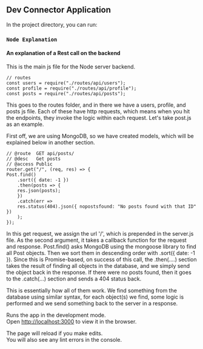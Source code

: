 ## Dev Connector Application

In the project directory, you can run:

### `Node Explanation`

#### An explanation of a Rest call on the backend

This is the main js file for the Node server backend.

    // routes
    const users = require("./routes/api/users");
    const profile = require("./routes/api/profile");
    const posts = require("./routes/api/posts");

This goes to the routes folder, and in there we have a users, profile, and posts js file. Each of these have http requests, which means when you hit the endpoints, they invoke the logic within each request. Let's take post.js as an example.

First off, we are using MongoDB, so we have created models, which will be explained below in another section.

    // @route  GET api/posts/
    // @desc   Get posts
    // @access Public
    router.get("/", (req, res) => {
    Post.find()
        .sort({ date: -1 })
        .then(posts => {
        res.json(posts);
        })
        .catch(err =>
        res.status(404).json({ nopostsfound: "No posts found with that ID" })
        );
    });

In this get request, we assign the url '/', which is prepended in the server.js file. As the second argument, it takes a callback function for the request and response. Post.find() asks MongoDB using the mongoose library to find all Post objects. Then we sort them in descending order with .sort({ date: -1 }). Since this is Promise-based, on success of this call, the .then(....) section takes the result of finding all objects in the database, and we simply send the object back in the response. If there were no posts found, then it goes to the .catch(...) section and sends a 404 status back.

This is essentially how all of them work. We find something from the database using similar syntax, for each object(s) we find, some logic is performed and we send something back to the server in a response.

Runs the app in the development mode.<br />
Open [http://localhost:3000](http://localhost:3000) to view it in the browser.

The page will reload if you make edits.<br />
You will also see any lint errors in the console.
